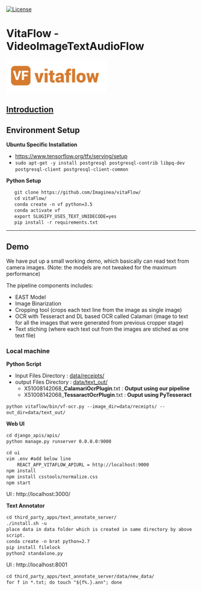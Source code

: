 [![License](https://img.shields.io/badge/license-Apache%202.0-blue.svg)](https://github.com/imaginea/vitaflow/blob/master/LICENSE)


# VitaFlow - VideoImageTextAudioFlow
 ![](vitaflow-logo.png)

## [Introduction](what_is_vitaflow.md)

## Environment Setup

**Ubuntu Specific Installation**
- https://www.tensorflow.org/tfx/serving/setup
- `sudo apt-get -y install postgresql postgresql-contrib libpq-dev postgresql-client postgresql-client-common`


**Python Setup**

```
   git clone https://github.com/Imaginea/vitaFlow/
   cd vitaFlow/
   conda create -n vf python=3.5
   conda activate vf
   export SLUGIFY_USES_TEXT_UNIDECODE=yes
   pip install -r requirements.txt
```



---------------------------------------------------------------------------------------------------------

## Demo  
We have put up a small working demo, which basically can read text from camera images. (Note: the models are not tweaked for the maximum performance)   

The pipeline components includes:   
 - EAST Model
 - Image Binarization 
 - Cropping tool (crops each text line from the image as single image)
 - OCR with Tesseract and DL based OCR called Calamari  (image to text for all the images that were generated from previous cropper stage)
 - Text stiching (where each text out from the images are stiched as one text file)
 
### Local machine

**Python Script**  

- Input Files Directory : [data/receipts/](data/receipts/)
- output  Files Directory : [data/text_out/](data/text_out/)
  - X51008142068_**CalamariOcrPlugin**.txt : **Output using our pipeline**
  - X51008142068_**TessaractOcrPlugin**.txt : **Ouput using PyTesseract**
  
```
python vitaflow/bin/vf-ocr.py --image_dir=data/receipts/ --out_dir=data/text_out/
```

**Web UI**

```
cd django_apis/apis/
python manage.py runserver 0.0.0.0:9000
```


```
cd ui
vim .env #add below line
    REACT_APP_VITAFLOW_APIURL = http://localhost:9000
npm install
npm install csstools/normalize.css
npm start
```

UI : http://localhost:3000/


**Text Annotator**
```
cd third_party_apps/text_annotate_server/
./install.sh -u
place data in data folder which is created in same directory by above script.
conda create -n brat python=2.7
pip install filelock
python2 standalone.py
```

UI : http://localhost:8001

```shell script
cd third_party_apps/text_annotate_server/data/new_data/
for f in *.txt; do touch "${f%.}.ann"; done
```